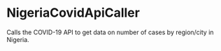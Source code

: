 # NigeriaCovidApiCaller
Calls the COVID-19 API to get data on number of cases by region/city in Nigeria.
